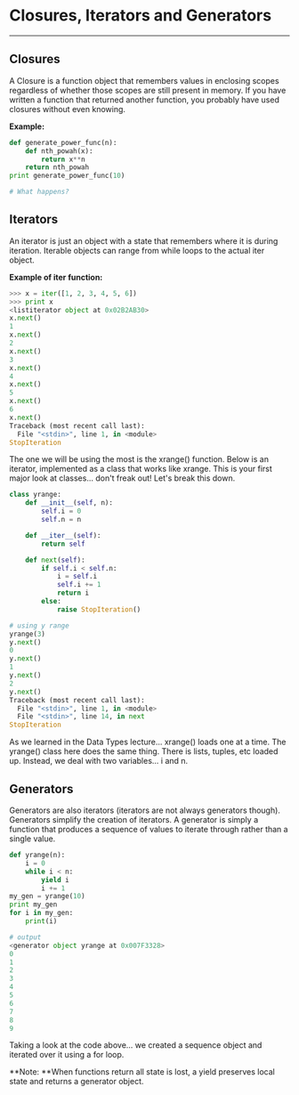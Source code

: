 # Closures, Iterators and Generators

---

## Closures

A Closure is a function object that remembers values in enclosing scopes regardless of whether those scopes are still present in memory. If you have written a function that returned another function, you probably have used closures without even knowing.

**Example:**

```py
def generate_power_func(n):
    def nth_powah(x):
        return x**n
    return nth_powah
print generate_power_func(10)

# What happens?
```

## Iterators

An iterator is just an object with a state that remembers where it is during iteration. Iterable objects can range from while loops to the actual iter object.

**Example of iter function:**

```py
>>> x = iter([1, 2, 3, 4, 5, 6])
>>> print x
<listiterator object at 0x02B2AB30>
x.next()
1
x.next()
2
x.next()
3
x.next()
4
x.next()
5
x.next()
6
x.next()
Traceback (most recent call last):
  File "<stdin>", line 1, in <module>
StopIteration
```

The one we will be using the most is the xrange\(\) function. Below is an iterator, implemented as a class that works like xrange. This is your first major look at classes... don't freak out! Let's break this down.

```py
class yrange:
    def __init__(self, n):
        self.i = 0
        self.n = n

    def __iter__(self):
        return self

    def next(self):
        if self.i < self.n:
            i = self.i
            self.i += 1
            return i
        else:
            raise StopIteration()

# using y range
yrange(3)
y.next()
0
y.next()
1
y.next()
2
y.next()
Traceback (most recent call last):
  File "<stdin>", line 1, in <module>
  File "<stdin>", line 14, in next
StopIteration
```

As we learned in the Data Types lecture... xrange\(\) loads one at a time. The yrange\(\) class here does the same thing. There is lists, tuples, etc loaded up. Instead, we deal with two variables... i and n.

## Generators

Generators are also iterators \(iterators are not always generators though\). Generators simplify the creation of iterators. A generator is simply a function that produces a sequence of values to iterate through rather than a single value.

```py
def yrange(n):
    i = 0
    while i < n:
        yield i
        i += 1
my_gen = yrange(10)
print my_gen
for i in my_gen:
    print(i)

# output
<generator object yrange at 0x007F3328>
0
1
2
3
4
5
6
7
8
9
```

Taking a look at the code above... we created a sequence object and iterated over it using a for loop.

**Note: **When functions return all state is lost, a yield preserves local state and returns a generator object.

